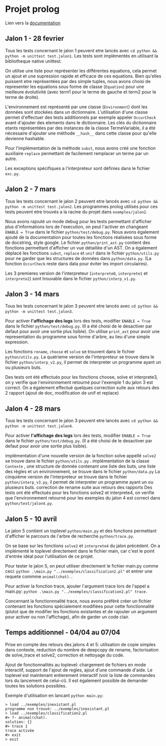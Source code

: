 # Projet prolog

Lien vers la [documentation](https://droso.dev/doc_projet_prolog/)

## Jalon 1 - 28 fevrier

Tous les tests concernant le jalon 1 peuvent etre lancés avec `cd python && python -m unittest test.jalon1`.
Les tests sont implémentés en utilisant la bibliotheque native unittest.

On utilise une liste pour représenter les différentes equations, cela permet un ajout et une supression rapide et efficace de ces equations. Bien qu'elles puissent etre représentées par des simple tuples, nous avons choisi de representer les equations sous forme de classe (`Equation`) pour une meilleure évolutivité (avec term1 pour le terme de gauche et term2 pour le terme de droite).

L'environnement est représenté par une classe (`Environment`) dont les données sont stockées dans un dictionnaire. L'utilisation d'une classe permet d'effectuer des tests additionnels par exemple appeler `OccurCheck` avant d'ajouter des elements dans le dictionnaire. Les clés du dictionnaire etants représentées par des instances de la classe TermeVariable, il a été nécessaire d'ajouter une méthode `__hash__` dans cette classe pour qu'elle devienne hashable.

Pour l'implémentation de la méthode `subst`, nous avons créé une fonction auxiliaire `replace` permettant de facilement remplacer un terme par un autre.

Les exceptions spécifiques a l'interpreteur sont définies dans le fichier `exc.py`.

## Jalon 2 - 7 mars

Tous les tests concernant le jalon 2 peuvent etre lancés avec `cd python && python -m unittest test.jalon2`.
Les programmes prolog utilisés pour ces tests peuvent etre trouvés a la racine du projet dans `exemples/jalon2`.

Nous avons rajouté un mode debug pour les tests permettant d'afficher plus d'informations lors de l'execution, on peut l'activer en changeant `ENABLE = True` dans le fichier `python/test/debug.py`.
Nous avons également ajouté de la documentation pour toutes les fonctions réalisées sous forme de docstring, style google.
Le fichier `python/print_ast.py` contient des fonctions permettant d'afficher un vue détaillée d'un AST.
On a également déplacé les fonctions `subst`, `replace` et `unif` dans le fichier `python/utils.py` pour ne garder que les structures de données dans `python/data.py`.
(La fonction `OccurCheck` reste dans data pour éviter les import circulaires).

Les 3 premieres version de l'interpreteur (`interprete0`, `interprete1` et `interprete2`) sont trouvable dans le fichier `python/interp_v1.py`.

## Jalon 3 - 14 mars

Tous les tests concernant le jalon 3 peuvent etre lancés avec `cd python && python -m unittest test.jalon3`.

Pour activer **l'affichage des logs** lors des tests, modifier `ENABLE = True` dans le fichier `python/test/debug.py`.
(Il a été choisi de le desactiver par defaut pour avoir une sortie plus lisible).
On utilise `print_ast` pour avoir une representation du programme sous forme d'arbre, au lieu d'une simple expression.

Les fonctions `rename`, `choose` et `solve` se trouvent dans le fichier `python/utils.py`.
La quatrieme version de l'interpreteur se trouve dans le fichier `python/interp_v2.py`, il permet de interpreter un programme ayant un ou plusieurs buts.

Des tests ont été effectués pour les fonctions choose, solve et interprete3, on y verifie que l'environnement retourné pour l'exemple 1 du jalon 3 est correct. On a également effectué quelques correction suite aux retours des 2 rapport (ajout de doc, modification de unif et replace)

## Jalon 4 - 28 mars

Tous les tests concernant le jalon 3 peuvent etre lancés avec `cd python && python -m unittest test.jalon4`.

Pour activer **l'affichage des logs** lors des tests, modifier `ENABLE = True` dans le fichier `python/test/debug.py`.
(Il a été choisi de le desactiver par defaut pour avoir une sortie plus lisible).

implémentation d'une nouvelle version de la fonction solve appellé `solve2` se trouve dans le fichier `python/utils.py` .
implémentation de la classe `Contexte` , une structure de donnée contenant une liste des buts, une liste des règles et un environnement, se trouve dans le fichier `python/data.py`
La cinquième version de l'interpreteur se trouve dans le fichier `python/interp_v3.py`, il permet de interpreter un programme ayant un ou plusieurs buts.
correction de rename suite aux retours des rapports
Des tests ont été effectués pour les fonctions solve2 et interprete4, on verifie que l'environnement retourné pour les exemples du jalon 4 est correct dans `python/test/jalon4.py`.

## Jalon 5 - 10 avril

Le jalon 5 contient un toplevel `python/main.py` et des fonctions permettant d'afficher le parcours de l'arbre de recherche `python/trace.py`.

On se base sur les fonctions `solve2` et `interprete4` du jalon précédent. On a implémenté le toplevel directement dans le fichier main, car c'est le point d'entrée idéal pour l'utilisation de ce projet.

Pour tester le jalon 5, on peut utiliser directement le fichier main.py comme ceci: `python .\main.py "../exemples/classification2.pl"` et entrer une requete commme `animal(chat).`.

Pour activer la fonction trace, ajouter l'argument trace lors de l'appel a main.py: `python .\main.py "../exemples/classification2.pl" trace`.

Concernant la fonctionnnalité trace, nous avons préféré créer un fichier contenant les fonctions spécialement modifiées pour cette fonctionnalité (plutot que de modifier les fonctions existantes et de rajouter un argument pour activer ou non l'affichage), afin de garder un code clair.


## Temps additionnel - 04/04 au 07/04

Prise en compte des retours des jalons 4 et 5: utilisation de copie simples dans contexte, reduction du nombre de deepcopy de rename, factorisation de solve_trace et solve2, correction et nettoyage du code.

Ajout de fonctionnalités au toplevel: chargement de fichiers en mode interactif, support de l'ajout de regles, ajout d'une commande d'aide. Le toplevel est maintenant entierement interactif (voir la liste de commandes lors du lancement de celui-ci).
Il est également possible de demander toutes les solutions possibles.

Exemple d'utilisation en lancant `python main.py`:
```
> load ../exemples/inexistant.pl
programme non trouvé: ../exemples/inexistant.pl
> load ../exemples/classification2.pl
#> ?- animal(chat).
solution: {}
#> trace 1
trace activée
#> exit
> exit
```
